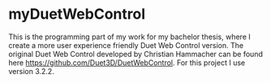 # myDuetWebControl

This is the programming part of my work for my bachelor thesis, where I create a more user experience friendly Duet Web Control version. The original Duet Web Control developed by Christian Hammacher can be found here https://github.com/Duet3D/DuetWebControl. For this project I use version 3.2.2.
